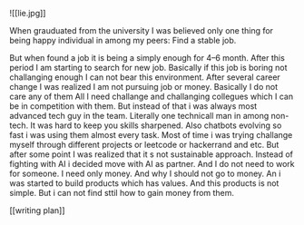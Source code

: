 ![[lie.jpg]]

When grauduated from the university I was believed only one thing for being happy individual in among my peers: Find a stable job.

But when found a job it is being a simply enough for 4–6 month. 
After this period I am starting to search for new job. 
Basically if this job is boring not challanging enough I can not bear this environment. 
After several career change I was realized I am not pursuing job or money. 
Basically I do not care any of them All I need challange and challanging collegues which I can be in competition with them. 
But instead of that i was always most advanced tech guy in the team. 
Literally one technicall man in among non-tech. 
It was hard to keep you skills sharpened. Also chatbots evolving so fast i was using them almost every task. 
Most of time i was trying challange myself through different projects or leetcode or hackerrand and etc.
But after some point I was realized that it s not sustainable approach.
Instead of fighting with AI i decided move with AI as partner.
And I do not need to work for someone. 
I need only money.
And why I should not go to money. 
An i was started to build products which has values.
And this products is not simple.
But i can not find sttil how to gain money from them.

[[writing plan]]
